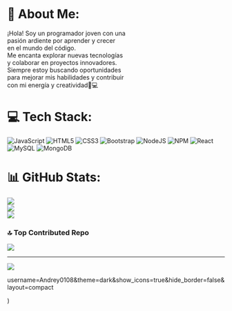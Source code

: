 # 💫 About Me:
¡Hola! Soy un programador joven con una <br>pasión ardiente por aprender y crecer <br>en el mundo del código. <br>Me encanta explorar nuevas tecnologías <br>y colaborar en proyectos innovadores.<br>Siempre estoy buscando oportunidades <br>para mejorar mis habilidades y contribuir <br>con mi energía y creatividad🚀💻
 

# 💻 Tech Stack:
![JavaScript](https://img.shields.io/badge/javascript-%23323330.svg?style=for-the-badge&logo=javascript&logoColor=%23F7DF1E) ![HTML5](https://img.shields.io/badge/html5-%23E34F26.svg?style=for-the-badge&logo=html5&logoColor=white) ![CSS3](https://img.shields.io/badge/css3-%231572B6.svg?style=for-the-badge&logo=css3&logoColor=white) ![Bootstrap](https://img.shields.io/badge/bootstrap-%238511FA.svg?style=for-the-badge&logo=bootstrap&logoColor=white) ![NodeJS](https://img.shields.io/badge/node.js-6DA55F?style=for-the-badge&logo=node.js&logoColor=white) ![NPM](https://img.shields.io/badge/NPM-%23CB3837.svg?style=for-the-badge&logo=npm&logoColor=white) ![React](https://img.shields.io/badge/react-%2320232a.svg?style=for-the-badge&logo=react&logoColor=%2361DAFB) ![MySQL](https://img.shields.io/badge/mysql-4479A1.svg?style=for-the-badge&logo=mysql&logoColor=white) ![MongoDB](https://img.shields.io/badge/MongoDB-%234ea94b.svg?style=for-the-badge&logo=mongodb&logoColor=white)
# 📊 GitHub Stats:
![](https://github-readme-stats.vercel.app/api?username=Andrey0108&theme=radical&hide_border=false&include_all_commits=false&count_private=false)<br/>
![](https://github-readme-streak-stats.herokuapp.com/?user=Andrey0108&theme=radical&hide_border=false)<br/>
![](https://github-readme-stats.vercel.app/api/top-langs/?username=Andrey0108&theme=radical&hide_border=false&include_all_commits=false&count_private=false&layout=compact)

### 🔝 Top Contributed Repo
![](https://github-contributor-stats.vercel.app/api?username=Andrey0108&limit=5&theme=dark&combine_all_yearly_contributions=true)

---
[![](https://visitcount.itsvg.in/api?id=Andrey0108&icon=0&color=0)](https://visitcount.itsvg.in)

<!-- Proudly created with GPRM ( https://gprm.itsvg.in ) -->username=Andrey0108&theme=dark&show_icons=true&hide_border=false&layout=compact
) 
